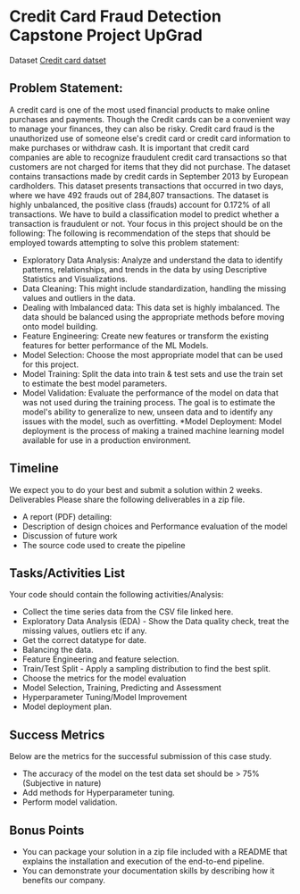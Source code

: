 # Credit Card Fraud Detection Capstone Project UpGrad

Dataset [Credit card datset](https://kh3-ls-storage.s3.us-east-1.amazonaws.com/DS%20Project%20Guide%20Data%20Set/creditcard.csv)
## Problem Statement:
A credit card is one of the most used financial products to make online purchases and payments. Though the Credit cards can be a convenient way to manage your finances, they can also be risky. Credit card fraud is the unauthorized use of someone else's credit card or credit card information to make purchases or withdraw cash.
It is important that credit card companies are able to recognize fraudulent credit card transactions so that customers are not charged for items that they did not purchase. 
The dataset contains transactions made by credit cards in September 2013 by European cardholders. This dataset presents transactions that occurred in two days, where we have 492 frauds out of 284,807 transactions. The dataset is highly unbalanced, the positive class (frauds) account for 0.172% of all transactions.
We have to build a classification model to predict whether a transaction is fraudulent or not.
Your focus in this project should be on the following: 
The following is recommendation of the steps that should be employed towards attempting to solve this problem statement: 
* Exploratory Data Analysis: Analyze and understand the data to identify patterns, relationships, and trends in the data by using Descriptive Statistics and Visualizations. 
* Data Cleaning: This might include standardization, handling the missing values and outliers in the data. 
* Dealing with Imbalanced data: This data set is highly imbalanced. The data should be balanced using the appropriate methods before moving onto model building.
* Feature Engineering: Create new features or transform the existing features for better performance of the ML Models. 
* Model Selection: Choose the most appropriate model that can be used for this project. 
* Model Training: Split the data into train & test sets and use the train set to estimate the best model parameters. 
* Model Validation: Evaluate the performance of the model on data that was not used during the training process. The goal is to estimate the model's ability to generalize to new, unseen data and to identify any issues with the model, such as overfitting. 
*Model Deployment: Model deployment is the process of making a trained machine learning model available for use in a production environment. 

## Timeline 
We expect you to do your best and submit a solution within 2 weeks. 
Deliverables 
Please share the following deliverables in a zip file. 
*	A report (PDF) detailing: 
*	Description of design choices and Performance evaluation of the model 
*	Discussion of future work 
*	The source code used to create the pipeline 

## Tasks/Activities List 
Your code should contain the following activities/Analysis: 
*	Collect the time series data from the CSV file linked here. 
*	Exploratory Data Analysis (EDA) - Show the Data quality check, treat the missing values, outliers etc if any. 
*	Get the correct datatype for date. 
*	Balancing the data.
*	Feature Engineering and feature selection. 
*	Train/Test Split - Apply a sampling distribution to find the best split. 
*	Choose the metrics for the model evaluation 
*	Model Selection, Training, Predicting and Assessment 
*	Hyperparameter Tuning/Model Improvement 
*	Model deployment plan. 
 
## Success Metrics 
Below are the metrics for the successful submission of this case study. 
*	The accuracy of the model on the test data set should be > 75% (Subjective in nature) 
*	Add methods for Hyperparameter tuning. 
*	Perform model validation. 
 
## Bonus Points 
*	You can package your solution in a zip file included with a README that explains the installation and execution of the end-to-end pipeline. 
*	You can demonstrate your documentation skills by describing how it benefits our company. 
